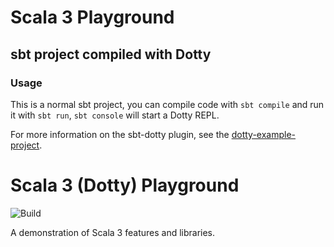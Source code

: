 # Scala 3 Playground

## sbt project compiled with Dotty

### Usage

This is a normal sbt project, you can compile code with `sbt compile` and run it
with `sbt run`, `sbt console` will start a Dotty REPL.

For more information on the sbt-dotty plugin, see the
[dotty-example-project](https://github.com/lampepfl/dotty-example-project/blob/master/README.md).

# Scala 3 (Dotty) Playground

![Build](https://github.com/mattmoore/scala3-playground/workflows/Build/badge.svg)

A demonstration of Scala 3 features and libraries.
